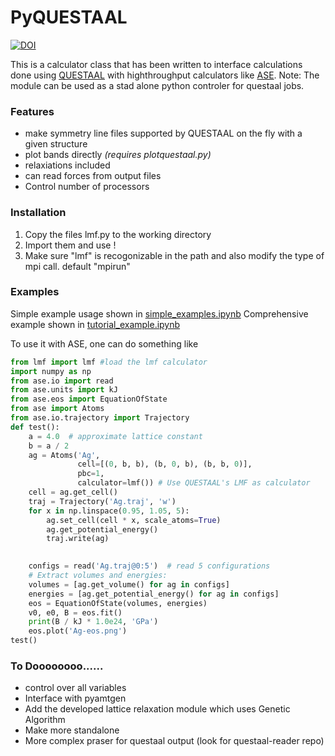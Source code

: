 # PyQUESTAAL

[![DOI](https://zenodo.org/badge/258655688.svg)](https://zenodo.org/badge/latestdoi/258655688)

This is a calculator class that has been written to interface calculations done using [QUESTAAL](http://questaal.org) with highthroughput calculators like [ASE](https://wiki.fysik.dtu.dk/ase/). Note: The module can be used as a stad alone python controler for questaal jobs.

### Features

  - make symmetry line files supported by QUESTAAL on the fly with a given structure
  - plot bands directly *(requires plotquestaal.py)*
  - relaxiations included
  - can read forces from output files
  - Control number of processors



### Installation
 1. Copy the files lmf.py to the working directory
 2. Import them and use !
 3. Make sure "lmf" is recogonizable in the path and also modify the type of mpi call. default "mpirun"
 
### Examples
Simple example usage shown in 	[simple_examples.ipynb](https://github.com/santoshkumarradha/pyquestaal/blob/pyquestaal/simple_example.ipynb) 
Comprehensive example shown in [ tutorial_example.ipynb](https://github.com/santoshkumarradha/pyquestaal/blob/pyquestaal/tutorial_example.ipynb)

To use it with ASE, one can do something like
```python
from lmf import lmf #load the lmf calculator
import numpy as np
from ase.io import read
from ase.units import kJ
from ase.eos import EquationOfState
from ase import Atoms
from ase.io.trajectory import Trajectory
def test():
    a = 4.0  # approximate lattice constant
    b = a / 2
    ag = Atoms('Ag',
               cell=[(0, b, b), (b, 0, b), (b, b, 0)],
               pbc=1,
               calculator=lmf()) # Use QUESTAAL's LMF as calculator
    cell = ag.get_cell()
    traj = Trajectory('Ag.traj', 'w')
    for x in np.linspace(0.95, 1.05, 5):
        ag.set_cell(cell * x, scale_atoms=True)
        ag.get_potential_energy()
        traj.write(ag)
    

    configs = read('Ag.traj@0:5')  # read 5 configurations
    # Extract volumes and energies:
    volumes = [ag.get_volume() for ag in configs]
    energies = [ag.get_potential_energy() for ag in configs]
    eos = EquationOfState(volumes, energies)
    v0, e0, B = eos.fit()
    print(B / kJ * 1.0e24, 'GPa')
    eos.plot('Ag-eos.png')
test()
```


### To Doooooooo......
   - control over all variables
   - Interface with pyamtgen
   - Add the developed lattice relaxation module which uses Genetic Algorithm
   - Make more standalone
   - More complex praser for questaal output (look for questaal-reader repo)


